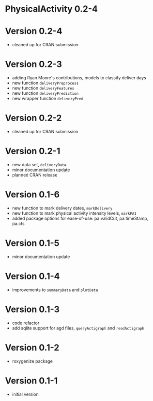# PhysicalActivity 0.2-4

# Version 0.2-4

* cleaned up for CRAN submission

# Version 0.2-3

* adding Ryan Moore's contributions, models to classify deliver days
* new function `deliveryPreprocess`
* new function `deliveryFeatures`
* new function `deliveryPrediction`
* new wrapper function `deliveryPred`

# Version 0.2-2

* cleaned up for CRAN submission

# Version 0.2-1

* new data set, `deliveryData`
* minor documentation update
* planned CRAN release

# Version 0.1-6

* new function to mark delivery dates, `markDelivery`
* new function to mark physical activity intensity levels, `markPAI`
* added package options for ease-of-use: pa.validCut, pa.timeStamp, pa.cts

# Version 0.1-5

* minor documentation update

# Version 0.1-4

* improvements to `summaryData` and `plotData`

# Version 0.1-3

* code refactor
* add sqlite support for agd files, `queryActigraph` and `readActigraph`

# Version 0.1-2

* roxygenize package

# Version 0.1-1

* initial version
